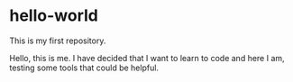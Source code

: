 # hello-world
This is my first repository.

Hello, this is me. I have decided that I want to learn to code and here I am, testing some tools that could be helpful.
